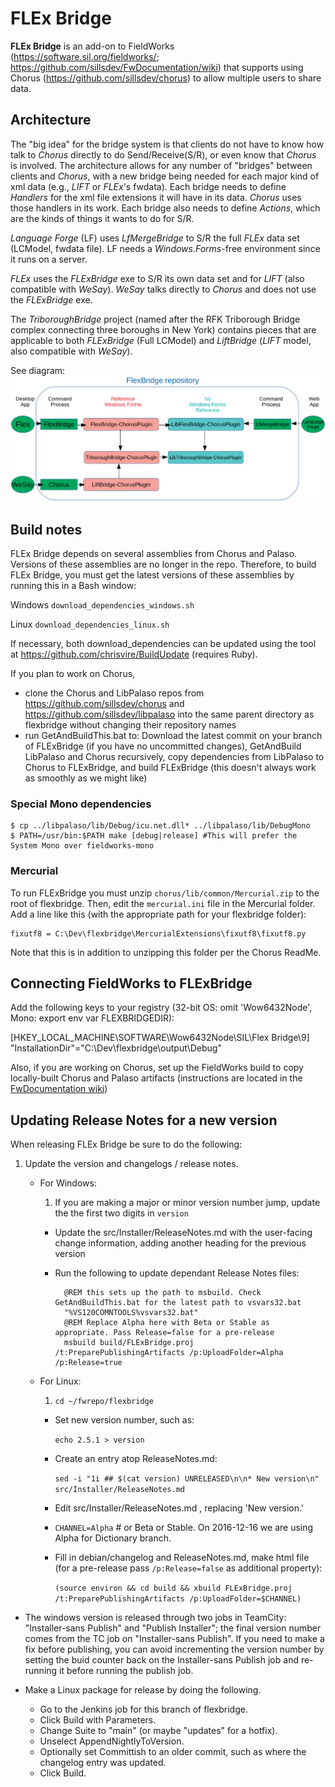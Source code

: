 # FLEx Bridge

**FLEx Bridge** is an add-on to FieldWorks (https://software.sil.org/fieldworks/; https://github.com/sillsdev/FwDocumentation/wiki)
that supports using Chorus (https://github.com/sillsdev/chorus) to allow multiple users to share data.

## Architecture

The "big idea" for the bridge system is that clients do not have to know how talk to *Chorus* directly to do Send/Receive(S/R), or even know that *Chorus* is involved. The architecture allows for any number of "bridges" between clients and *Chorus*, with a new bridge being needed for each major kind of xml data (e.g., *LIFT* or *FLEx*'s fwdata). Each bridge needs to define *Handlers* for the xml file extensions it will have in its data. *Chorus* uses those handlers in its work. Each bridge also needs to define *Actions*, which are the kinds of things it wants to do for S/R.

*Language Forge* (LF) uses *LfMergeBridge* to S/R the full *FLEx* data set (LCModel, fwdata file). LF needs a *Windows.Forms*-free environment since it runs on a server.

*FLEx* uses the *FLExBridge* exe to S/R its own data set and for *LIFT* (also compatible with *WeSay*). *WeSay* talks directly to *Chorus* and does not use the *FLExBridge* exe.

The *TriboroughBridge* project (named after the RFK Triborough Bridge complex connecting three boroughs in New York) contains pieces that are applicable to both *FLExBridge* (Full LCModel) and *LiftBridge* (*LIFT* model, also compatible with *WeSay*).

See diagram:
![FLExBridge Projects Relationships](FLExBridgeRepo.svg)

## Build notes

FLEx Bridge depends on several assemblies from Chorus and Palaso.
Versions of these assemblies are no longer in the repo.
Therefore, to build FLEx Bridge, you must get the latest versions of these assemblies by running this in a Bash window:

Windows	`download_dependencies_windows.sh`

Linux	`download_dependencies_linux.sh`

If necessary, both download_dependencies can be updated using the tool at https://github.com/chrisvire/BuildUpdate (requires Ruby).

If you plan to work on Chorus,

- clone the Chorus and LibPalaso repos from https://github.com/sillsdev/chorus and https://github.com/sillsdev/libpalaso into the
   same parent directory as flexbridge without changing their repository names
- run GetAndBuildThis.bat to: Download the latest commit on your branch of FLExBridge (if you have no uncommitted changes),
   GetAndBuild LibPalaso and Chorus recursively, copy dependencies from LibPalaso to Chorus to FLExBridge,
   and build FLExBridge (this doesn't always work as smoothly as we might like)

### Special Mono dependencies

	$ cp ../libpalaso/lib/Debug/icu.net.dll* ../libpalaso/lib/DebugMono
	$ PATH=/usr/bin:$PATH make [debug|release] #This will prefer the System Mono over fieldworks-mono

### Mercurial

To run FLExBridge you must unzip `chorus/lib/common/Mercurial.zip` to the root of flexbridge.  Then, edit the `mercurial.ini`
file in the Mercurial folder. Add a line like this (with the appropriate path for your flexbridge folder):

	fixutf8 = C:\Dev\flexbridge\MercurialExtensions\fixutf8\fixutf8.py

Note that this is in addition to unzipping this folder per the Chorus ReadMe.

## Connecting FieldWorks to FLExBridge

Add the following keys to your registry (32-bit OS: omit 'Wow6432Node\', Mono: export env var FLEXBRIDGEDIR):

[HKEY_LOCAL_MACHINE\SOFTWARE\Wow6432Node\SIL\Flex Bridge\9]
	"InstallationDir"="C:\Dev\flexbridge\output\Debug"

Also, if you are working on Chorus, set up the FieldWorks build to copy locally-built Chorus and Palaso artifacts (instructions are located in the [FwDocumentation wiki](https://github.com/sillsdev/FwDocumentation/wiki))

## Updating Release Notes for a new version

When releasing FLEx Bridge be sure to do the following:

1. Update the version and changelogs / release notes.

	- For Windows:
		1. If you are making a major or minor version number jump, update the the first two digits in `version`
		- Update the src/Installer/ReleaseNotes.md with the user-facing change information, adding another heading for the previous version
		- Run the following to update dependant Release Notes files:

				@REM this sets up the path to msbuild. Check GetAndBuildThis.bat for the latest path to vsvars32.bat
				"%VS120COMNTOOLS%vsvars32.bat"
				@REM Replace Alpha here with Beta or Stable as appropriate. Pass Release=false for a pre-release
				msbuild build/FLExBridge.proj  /t:PreparePublishingArtifacts /p:UploadFolder=Alpha /p:Release=true

	- For Linux:

		1. `cd ~/fwrepo/flexbridge`
		- Set new version number, such as:

			`echo 2.5.1 > version`

		- Create an entry atop ReleaseNotes.md:

			`sed -i "1i ## $(cat version) UNRELEASED\n\n* New version\n" src/Installer/ReleaseNotes.md`

		- Edit src/Installer/ReleaseNotes.md , replacing 'New version.'

		- `CHANNEL=Alpha` # or Beta or Stable. On 2016-12-16 we are using Alpha for Dictionary branch.

		- Fill in debian/changelog and ReleaseNotes.md, make html file (for a pre-release pass `/p:Release=false` as additional property):

			`(source environ && cd build && xbuild FLExBridge.proj /t:PreparePublishingArtifacts /p:UploadFolder=$CHANNEL)`

- The windows version is released through two jobs in TeamCity: "Installer-sans Publish" and "Publish Installer"; the final version number comes from the TC job on "Installer-sans Publish". If you need to make a fix before publishing, you can avoid incrementing the version number by setting the buid counter back on the Installer-sans Publish job and re-running it before running the publish job.
- Make a Linux package for release by doing the following.

	- Go to the Jenkins job for this branch of flexbridge.
	- Click Build with Parameters.
	- Change Suite to "main" (or maybe "updates" for a hotfix).
	- Unselect AppendNightlyToVersion.
	- Optionally set Committish to an older commit, such as where the changelog entry was updated.
	- Click Build.
